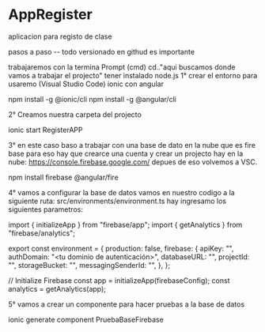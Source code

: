 # AppRegister
aplicacion para registo de clase

pasos a paso --
todo versionado en githud es importante

trabajaremos con la termina Prompt (cmd)
cd.."aqui buscamos donde vamos a trabajar el projecto"
tener instalado node.js 
1° crear el entorno para usaremo (Visual Studio Code) ionic con angular


npm install -g @ionic/cli
npm install -g @angular/cli

2° Creamos nuestra carpeta del projecto

ionic start RegisterAPP

3° en este caso baso a trabajar con una base de dato en la nube que es fire base
para eso hay que crearce una cuenta y crear un projecto hay en la nube: https://console.firebase.google.com/
depues de eso volvemos a VSC.

npm install firebase @angular/fire

4° vamos a configurar la base de datos
vamos en nuestro codigo a la siguiente ruta: src/environments/environment.ts
hay ingresamo los siguientes parametros:

import { initializeApp } from "firebase/app";
import { getAnalytics } from "firebase/analytics";

export const environment = {
  production: false,
  firebase: {
    apiKey: "<tu api key>",
    authDomain: "<tu dominio de autenticación>",
    databaseURL: "<tu URL de base de datos>",
    projectId: "<tu ID de proyecto>",
    storageBucket: "<tu nombre de cubo de almacenamiento>",
    messagingSenderId: "<tu ID de remitente de mensajes>",
  },
};

// Initialize Firebase
const app = initializeApp(firebaseConfig);
const analytics = getAnalytics(app);

5° vamos a crear un componente para hacer pruebas a la base de datos

ionic generate component PruebaBaseFirebase


